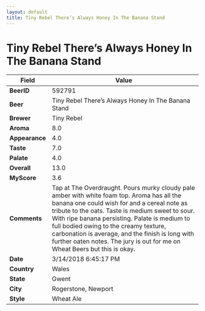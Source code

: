 ```yaml
---
layout: default
title: Tiny Rebel There’s Always Honey In The Banana Stand
---
```


# Tiny Rebel There’s Always Honey In The Banana Stand

| Field         | Value     |
|---------------|-----------|
| **BeerID** | 592791 |
| **Beer** | Tiny Rebel There’s Always Honey In The Banana Stand |
| **Brewer** | Tiny Rebel |
| **Aroma** | 8.0 |
| **Appearance** | 4.0 |
| **Taste** | 7.0 |
| **Palate** | 4.0 |
| **Overall** | 13.0 |
| **MyScore** | 3.6 |
| **Comments** | Tap at The Overdraught. Pours murky cloudy pale amber with white foam top. Aroma has all the banana one could wish for and a cereal note as tribute to the oats. Taste is medium sweet to sour. With ripe banana persisting. Palate is medium to full bodied owing to the creamy texture, carbonation is average, and the finish is long with  further oaten notes. The jury is out for me on Wheat Beers but this is okay. |
| **Date** | 3/14/2018 6:45:17 PM |
| **Country** | Wales |
| **State** | Gwent |
| **City** | Rogerstone, Newport |
| **Style** | Wheat Ale |
